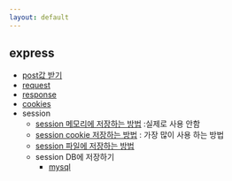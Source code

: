 ```yaml
---
layout: default 
---
```

## express
- [post값 받기](bodyParser.html)
- [request](request.html)
- [response](response.html)
- [cookies](cookies.html)
- session 
    - [session 메모리에 저장하는 방법](session.html) :실제로 사용 안함 
    - [session cookie 저장하는 방법](session_cookie.html) : 가장 많이 사용 하는 방법
    - [session 파일에 저장하는 방법](session_file.html) 
    - session DB에 저장하기
        - [mysql](session_mysql.html)
    